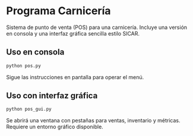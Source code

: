 # Programa Carnicería

Sistema de punto de venta (POS) para una carnicería. Incluye una versión en consola y una interfaz gráfica sencilla estilo SICAR.

## Uso en consola

```bash
python pos.py
```

Sigue las instrucciones en pantalla para operar el menú.

## Uso con interfaz gráfica

```bash
python pos_gui.py
```

Se abrirá una ventana con pestañas para ventas, inventario y métricas. Requiere un entorno gráfico disponible.
